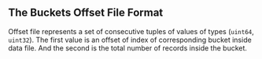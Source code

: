 ## The Buckets Offset File Format

Offset file represents a set of consecutive tuples of values of types (`uint64`, `uint32`).
The first value is an offset of index of corresponding bucket inside data file.
And the second is the total number of records inside the bucket.
